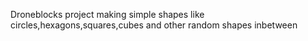 Droneblocks project making simple shapes like circles,hexagons,squares,cubes and other random shapes inbetween 
